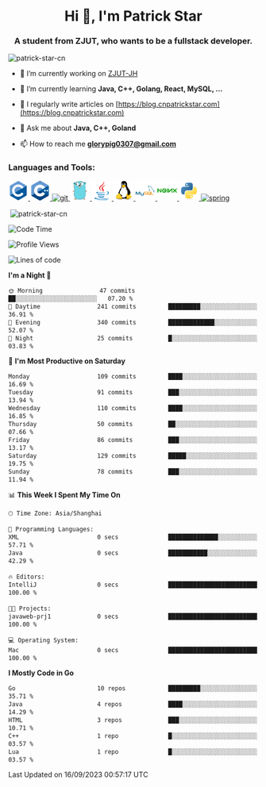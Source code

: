 <h1 align="center">Hi 👋, I'm Patrick Star</h1>
<h3 align="center">A student from ZJUT, who wants to be a fullstack developer.</h3>

<p align="left"> <img src="https://komarev.com/ghpvc/?username=patrick-star-cn&label=Profile%20views&color=0e75b6&style=flat" alt="patrick-star-cn" /> </p>

- 🔭 I’m currently working on [ZJUT-JH](https://github.com/zjutjh)

- 🌱 I’m currently learning **Java, C++, Golang, React, MySQL, ...**

- 📝 I regularly write articles on [https://blog.cnpatrickstar.com](https://blog.cnpatrickstar.com)

- 💬 Ask me about **Java, C++, Goland**

- 📫 How to reach me **glorypig0307@gmail.com**


<h3 align="left">Languages and Tools:</h3>
<p align="left"> 
  <a href="https://www.cprogramming.com/" target="_blank" rel="noreferrer"> 
    <img src="https://raw.githubusercontent.com/devicons/devicon/master/icons/c/c-original.svg" alt="c" width="40" height="40"/> 
  </a> 
  <a href="https://www.w3schools.com/cpp/" target="_blank" rel="noreferrer"> 
    <img src="https://raw.githubusercontent.com/devicons/devicon/master/icons/cplusplus/cplusplus-original.svg" alt="cplusplus" width="40" height="40"/> 
  </a> 
  <a href="https://git-scm.com/" target="_blank" rel="noreferrer"> 
    <img src="https://www.vectorlogo.zone/logos/git-scm/git-scm-icon.svg" alt="git" width="40" height="40"/> 
  </a> 
  <a href="https://golang.org" target="_blank" rel="noreferrer"> 
    <img src="https://raw.githubusercontent.com/devicons/devicon/master/icons/go/go-original.svg" alt="go" width="40" height="40"/> 
  </a> 
  <a href="https://www.java.com" target="_blank" rel="noreferrer"> 
    <img src="https://raw.githubusercontent.com/devicons/devicon/master/icons/java/java-original.svg" alt="java" width="40" height="40"/> 
  </a> 
  <a href="https://www.linux.org/" target="_blank" rel="noreferrer"> 
    <img src="https://raw.githubusercontent.com/devicons/devicon/master/icons/linux/linux-original.svg" alt="linux" width="40" height="40"/> 
  </a> 
  <a href="https://www.mysql.com/" target="_blank" rel="noreferrer"> 
    <img src="https://raw.githubusercontent.com/devicons/devicon/master/icons/mysql/mysql-original-wordmark.svg" alt="mysql" width="40" height="40"/> 
  </a> 
  <a href="https://www.nginx.com" target="_blank" rel="noreferrer"> 
    <img src="https://raw.githubusercontent.com/devicons/devicon/master/icons/nginx/nginx-original.svg" alt="nginx" width="40" height="40"/> 
  </a> 
  <a href="https://www.python.org" target="_blank" rel="noreferrer"> 
    <img src="https://raw.githubusercontent.com/devicons/devicon/master/icons/python/python-original.svg" alt="python" width="40" height="40"/> 
  </a> 
  <a href="https://spring.io/" target="_blank" rel="noreferrer"> 
    <img src="https://www.vectorlogo.zone/logos/springio/springio-icon.svg" alt="spring" width="40" height="40"/> 
  </a>
</p>

<p>&nbsp;<img align="center" src="https://github-readme-stats.vercel.app/api?username=patrick-star-cn&show_icons=true&locale=en" alt="patrick-star-cn" /></p>

<!--START_SECTION:waka-->
![Code Time](http://img.shields.io/badge/Code%20Time-409%20hrs%2020%20mins-blue)

![Profile Views](http://img.shields.io/badge/Profile%20Views-1-blue)

![Lines of code](https://img.shields.io/badge/From%20Hello%20World%20I%27ve%20Written-5.2%20million%20lines%20of%20code-blue)

**I'm a Night 🦉** 

```text
🌞 Morning                47 commits          ██░░░░░░░░░░░░░░░░░░░░░░░   07.20 % 
🌆 Daytime                241 commits         █████████░░░░░░░░░░░░░░░░   36.91 % 
🌃 Evening                340 commits         █████████████░░░░░░░░░░░░   52.07 % 
🌙 Night                  25 commits          █░░░░░░░░░░░░░░░░░░░░░░░░   03.83 % 
```
📅 **I'm Most Productive on Saturday** 

```text
Monday                   109 commits         ████░░░░░░░░░░░░░░░░░░░░░   16.69 % 
Tuesday                  91 commits          ███░░░░░░░░░░░░░░░░░░░░░░   13.94 % 
Wednesday                110 commits         ████░░░░░░░░░░░░░░░░░░░░░   16.85 % 
Thursday                 50 commits          ██░░░░░░░░░░░░░░░░░░░░░░░   07.66 % 
Friday                   86 commits          ███░░░░░░░░░░░░░░░░░░░░░░   13.17 % 
Saturday                 129 commits         █████░░░░░░░░░░░░░░░░░░░░   19.75 % 
Sunday                   78 commits          ███░░░░░░░░░░░░░░░░░░░░░░   11.94 % 
```


📊 **This Week I Spent My Time On** 

```text
🕑︎ Time Zone: Asia/Shanghai

💬 Programming Languages: 
XML                      0 secs              ██████████████░░░░░░░░░░░   57.71 % 
Java                     0 secs              ███████████░░░░░░░░░░░░░░   42.29 % 

🔥 Editors: 
IntelliJ                 0 secs              █████████████████████████   100.00 % 

🐱‍💻 Projects: 
javaweb-prj1             0 secs              █████████████████████████   100.00 % 

💻 Operating System: 
Mac                      0 secs              █████████████████████████   100.00 % 
```

**I Mostly Code in Go** 

```text
Go                       10 repos            █████████░░░░░░░░░░░░░░░░   35.71 % 
Java                     4 repos             ████░░░░░░░░░░░░░░░░░░░░░   14.29 % 
HTML                     3 repos             ███░░░░░░░░░░░░░░░░░░░░░░   10.71 % 
C++                      1 repo              █░░░░░░░░░░░░░░░░░░░░░░░░   03.57 % 
Lua                      1 repo              █░░░░░░░░░░░░░░░░░░░░░░░░   03.57 % 
```




 Last Updated on 16/09/2023 00:57:17 UTC
<!--END_SECTION:waka-->